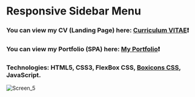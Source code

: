 # Responsive Sidebar Menu #
### You can view my CV (Landing Page) here: [Curriculum VITAE](https://zorger27.github.io)❗️ ###
### You can view my Portfolio (SPA) here: [My Portfolio](https://Zorin.Expert)❗️ ###
### Technologies: HTML5, CSS3, FlexBox CSS, [Boxicons CSS](https://boxicons.com), JavaScript. ###
![Screen_5](https://user-images.githubusercontent.com/30940416/182499415-7871ebc5-b140-4a51-bd83-a834f1889f90.gif)
